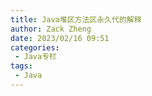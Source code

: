 ```yaml
---
title: Java堆区方法区永久代的解释
author: Zack Zheng
date: 2023/02/16 09:51
categories:
 - Java专栏
tags:
 - Java
---
```


<simple-img src="https://gitee.com/zackzhengxy/picGallery/raw/main/imgs/Java堆区方法区永久代的解释.png"></simple-img>

